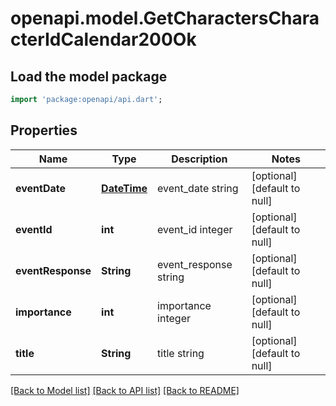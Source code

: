 # openapi.model.GetCharactersCharacterIdCalendar200Ok

## Load the model package
```dart
import 'package:openapi/api.dart';
```

## Properties
Name | Type | Description | Notes
------------ | ------------- | ------------- | -------------
**eventDate** | [**DateTime**](DateTime.md) | event_date string | [optional] [default to null]
**eventId** | **int** | event_id integer | [optional] [default to null]
**eventResponse** | **String** | event_response string | [optional] [default to null]
**importance** | **int** | importance integer | [optional] [default to null]
**title** | **String** | title string | [optional] [default to null]

[[Back to Model list]](../README.md#documentation-for-models) [[Back to API list]](../README.md#documentation-for-api-endpoints) [[Back to README]](../README.md)


